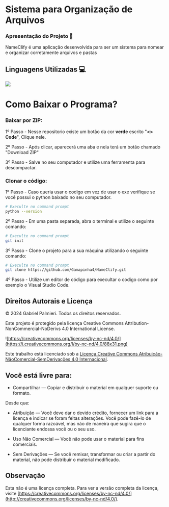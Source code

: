 # Sistema para Organização de Arquivos
### Apresentação do Projeto 📄
NameClify é uma aplicação desenvolvida para ser um sistema para nomear e organizar corretamente arquivos e pastas

## Linguagens Utilizadas 💻
<img src="https://camo.githubusercontent.com/3c55df0eaf0804dba65a57bfd09fd26419a1bec537962d966ace4e4959b51f5a/687474703a2f2f466f7254686542616467652e636f6d2f696d616765732f6261646765732f6d6164652d776974682d707974686f6e2e737667"/>

# Como Baixar o Programa?
### Baixar por ZIP:

1º Passo - Nesse repositorio existe um botão da cor <strong>verde</strong> escrito "<strong><> Code</strong>", Clique nele.

2º Passo - Após clicar, aparecerá uma aba e nela terá um botão chamado "Download ZIP"

3º Passo - Salve no seu computador e utilize uma ferramenta para descompactar.

### Clonar o código:

1º Passo - Caso queria usar o codigo em vez de usar o exe verifique se você possui o python baixado no seu computador.
```bash
# Execulte no command prompt
python --version
```

2º Passo - Em uma pasta separada, abra o terminal e utilize o seguinte comando:
```bash
# Execulte no command prompt
git init
```

3º Passo - Clone o projeto para a sua máquina utilizando o seguinte comando:
```bash
# Execulte no command prompt
git clone https://github.com/Gamapinha4/NameClify.git
```

4º Passo - Utilize um editor de código para execultar o codigo como por exemplo o Visual Studio Code.

## Direitos Autorais e Licença

© 2024 Gabriel Palmieri. Todos os direitos reservados.

Este projeto é protegido pela licença Creative Commons Attribution-NonCommercial-NoDerivs 4.0 International License.

![https://creativecommons.org/licenses/by-nc-nd/4.0/](https://i.creativecommons.org/l/by-nc-nd/4.0/88x31.png)

Este trabalho está licenciado sob a [Licença Creative Commons Atribuição-NãoComercial-SemDerivações 4.0 Internacional](http://creativecommons.org/licenses/by-nc-nd/4.0/).

## Você está livre para:

- Compartilhar — Copiar e distribuir o material em qualquer suporte ou formato.

Desde que:

- Atribuição — Você deve dar o devido crédito, fornecer um link para a licença e indicar se foram feitas alterações. Você pode fazê-lo de qualquer forma razoável, mas não de maneira que sugira que o licenciante endossa você ou o seu uso.

- Uso Não Comercial — Você não pode usar o material para fins comerciais.

- Sem Derivações — Se você remixar, transformar ou criar a partir do material, não pode distribuir o material modificado.

## Observação

Esta não é uma licença completa. Para ver a versão completa da licença, visite [https://creativecommons.org/licenses/by-nc-nd/4.0/](http://creativecommons.org/licenses/by-nc-nd/4.0/).



